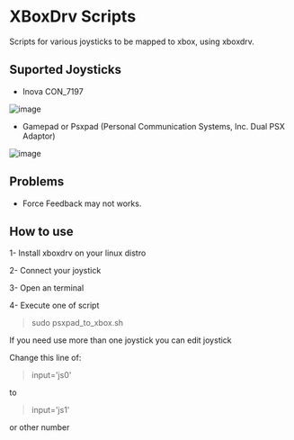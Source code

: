 # XBoxDrv Scripts

Scripts for various joysticks to be mapped to xbox, using xboxdrv.

## Suported Joysticks
- Inova CON_7197

![image](https://user-images.githubusercontent.com/950706/177052370-91d2686b-e7ca-476f-bd7e-5952c1e0fcc1.png)


- Gamepad or Psxpad (Personal Communication Systems, Inc. Dual PSX Adaptor)

![image](https://user-images.githubusercontent.com/950706/177052321-36c80abd-451e-404a-b6d2-d8416c40dac1.png)

## Problems
- Force Feedback may not works.

## How to use
  1- Install xboxdrv on your linux distro
 
  2- Connect your joystick

  3- Open an terminal

  4- Execute one of script
  > sudo psxpad_to_xbox.sh

If you need use more than one joystick you can edit joystick

Change this line of:

> input='js0'

to 

> input='js1'

or other number
